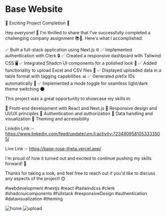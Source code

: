 # Base Website

🎉 Exciting Project Completion 🎉

Hey everyone! 👋 I'm thrilled to share that I've successfully completed a challenging company assignment 📚💼. Here's what I accomplished:

✅ Built a full-stack application using Next.js 🌐
✅ Implemented authentication with Clerk 🔒
✅ Created a responsive dashboard with Tailwind CSS 🖥️
✅ Integrated Shadcn UI components for a polished look 💅
✅ Added functionality to upload Excel and CSV files 📁
✅ Displayed uploaded data in a table format with tagging capabilities 📊
✅ Generated prefix IDs automatically 🔢
✅ Implemented a mode toggle for seamless light/dark theme switching 🌑

This project was a great opportunity to showcase my skills in:

🔹 Front-end development with React and Next.js
🔹 Responsive design and UI/UX principles
🔹 Authentication and authorization
🔹 Data handling and visualization
🔹 Theming and accessibility

Linkdin Link :- https://www.linkedin.com/feed/update/urn:li:activity:7234809581053333505/

Live Link :- https://base-rose-theta.vercel.app/

I'm proud of how it turned out and excited to continue pushing my skills forward! 💪

Thanks for taking a look, and feel free to reach out if you'd like to discuss any aspects of the project! 😊

#webdevelopment #nextjs #react #tailwindcss #clerk #shadcnuicomponents #fullstack #responsiveDesign #authentication #datavisualization #theming

![home](https://github.com/user-attachments/assets/9fd5b280-bd37-446b-bd76-661bd93e096f)
![upload](https://github.com/user-attachments/assets/c85f43c7-c20d-4e34-b164-4be8d55f5ed4)
